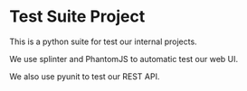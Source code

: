 Test Suite Project
======================

This is a python suite for test our internal projects.

We use splinter and PhantomJS to automatic test our web UI.

We also use pyunit to test our REST API.